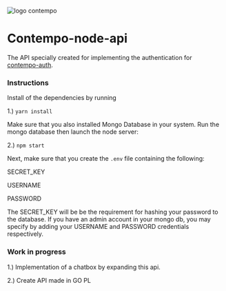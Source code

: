 ![logo contempo](https://github.com/therealedsheenan/contempo-node-api/blob/master/repo-assets/contempo-node-api.png)

# Contempo-node-api
The API specially created for implementing the authentication for [contempo-auth](https://github.com/therealedsheenan/contempo-auth).

### Instructions
Install of the dependencies by running

1.) `yarn install`

Make sure that you also installed Mongo Database in your system.
Run the mongo database then launch the node server:

2.) `npm start`

Next, make sure that you create the `.env` file containing the following:

SECRET_KEY

USERNAME

PASSWORD

The SECRET_KEY will be be the requirement for hashing your password to the database.
If you have an admin account in your mongo db, you may specify by adding your
USERNAME and PASSWORD credentials respectively.

### Work in progress
1.) Implementation of a chatbox by expanding this api.

2.) Create API made in GO PL



